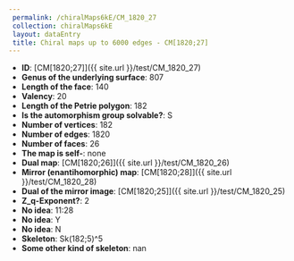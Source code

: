 ```yaml
--- 
 permalink: /chiralMaps6kE/CM_1820_27 
 collection: chiralMaps6kE
 layout: dataEntry
 title: Chiral maps up to 6000 edges - CM[1820;27]
---
```


- **ID**: [CM[1820;27]]({{ site.url }}/test/CM_1820_27)
- **Genus of the underlying surface**: 807
- **Length of the face**: 140
- **Valency**: 20
- **Length of the Petrie polygon**: 182
- **Is the automorphism group solvable?**: S
- **Number of vertices**: 182
- **Number of edges**: 1820
- **Number of faces**: 26
- **The map is self-**: none
- **Dual map**: [CM[1820;26]]({{ site.url }}/test/CM_1820_26)
- **Mirror (enantihomorphic) map**: [CM[1820;28]]({{ site.url }}/test/CM_1820_28)
- **Dual of the mirror image**: [CM[1820;25]]({{ site.url }}/test/CM_1820_25)
- **Z_q-Exponent?**: 2
- **No idea**:  11:28
- **No idea**: Y
- **No idea**: N
- **Skeleton**: Sk(182;5)^5
- **Some other kind of skeleton**: nan
